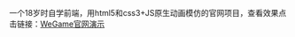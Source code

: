 一个18岁时自学前端，用html5和css3+JS原生动画模仿的官网项目，查看效果点击链接：[WeGame官网演示](https://www.bilibili.com/video/BV1Kr421A7rc/?spm_id_from=333.1387.0.0&vd_source=f1b3b0e304d7eb73d3181935fef0434d)

